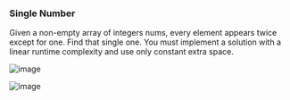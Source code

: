 ### Single Number

Given a non-empty array of integers nums, every element appears twice except for one. Find that single one.
You must implement a solution with a linear runtime complexity and use only constant extra space.



![image](https://github.com/DeekshaMalviya/100-Days-of-Code/assets/132806772/b0561392-d7d2-4567-97e8-45285dbf4ca6)




![image](https://github.com/DeekshaMalviya/100-Days-of-Code/assets/132806772/37e35443-6548-4b51-a640-5d39a1b34509)
